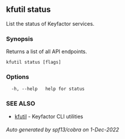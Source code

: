 ## kfutil status

List the status of Keyfactor services.

### Synopsis

Returns a list of all API endpoints.

```
kfutil status [flags]
```

### Options

```
  -h, --help   help for status
```

### SEE ALSO

* [kfutil](kfutil.md)	 - Keyfactor CLI utilities

###### Auto generated by spf13/cobra on 1-Dec-2022
